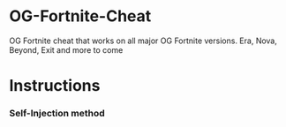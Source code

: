 # OG-Fortnite-Cheat
OG Fortnite cheat that works on all major OG Fortnite versions. Era, Nova, Beyond, Exit and more to come

# Instructions
### Self-Injection method
